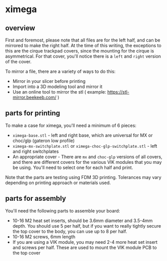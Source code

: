 # ximega

## overview

First and foremost, please note that all files are for the left half, and can be mirrored to make the right half. At the time of this writing, the exceptions to this are the cirque trackpad covers, since the mounting for the cirque is asymmetrical. For that cover, you'll notice there is a `left` and `right` version of the cover.  

To mirror a file, there are a variety of ways to do this:
* Mirror in your slicer before printing
* Import into a 3D modeling tool and mirror it
* Use an online tool to mirror the stl ( example: https://stl-mirror.beekeeb.com/ )

## parts for printing

To make a case for ximega, you'll need a minimum of 6 pieces:
* `ximega-base.stl` - left and right base, which are universal for MX or choc/glp (gateron low profile)
* `ximega-mx-switchplate.stl` or `ximega-choc-glp-switchplate.stl` - left and right switchplates
* An appropriate cover - There are `mx` and `choc-glp` versions of all covers, and there are different covers for the various VIK modules that you may be using. You'll need to select one for each half and print.

Note that the parts are testing using FDM 3D printing. Tolerances may vary depending on printing approach or materials used.

## parts for assembly

You'll need the following parts to assemble your board:
* 10-16 M2 heat set inserts, should be 3.6mm diameter and 3.5-4mm depth. You should use 5 per half, but if you want to really tightly secure the top cover to the body, you can use up to 8 per half.
* 10-16 M2 screws, 6mm length
* If you are using a VIK module, you may need 2-4 more heat set insert and screws per half. These are used to mount the VIK module PCB to the top cover
